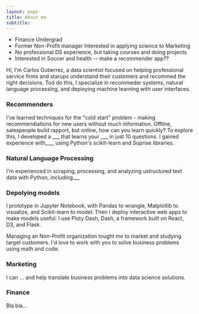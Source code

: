 ```yaml
---
layout: page
title: About me
subtitle: 
---
```

- Finance Undergrad
- Former Non-Profit manager Interested in applying science to Marketing
- No professional DS experience, but taking courses and doing projects
- Interested in Soccer and health -- make a recommender app??

Hi, I'm Carlos Gutierrez, a data scientist focused on helping professional service firms and starups understand their customers and recommed the right decisions. Tod do this, I specialize in recommeder systems, natural language processing, and deploying machine learning with user interfaces.

### Recommenders
I've learned techniques for the "cold start" problem - making recommendiations for new users without much information. Offline, salespeople build rapport, but online, how can you learn quickly? To explore this, I developed a ___ that learns your ___ in just 10 questions. I gained experience with___, using Python's scikit-learn and Suprise libraries.

### Natural Language Processing
I'm experienced in scraping, processing, and analyzing ustructured text data with Python, including___

### Depolying models
I prototype in Jupyter Notebook, with Pandas to wrangle, Matplotlib to visualize, and Scikit-learn to model. Then I deploy interactive web apps to make models useful. I use Ploty Dash, Dash, a framework built on React, D3, and Flask.

Managing an Non-Profit organization tought me to market and studying target customers. I'd love to work with you to solve business problems using math and code.

### Marketing
I can ... and help translate business problems into data science solutions.

### Finance
Bla bla...
